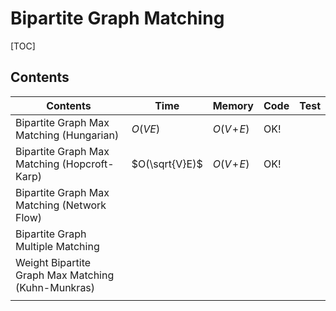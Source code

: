# Bipartite Graph Matching



[TOC]



## Contents

| Contents                                           | Time           | Memory       | Code | Test |
| -------------------------------------------------- | -------------- | ------------ | ---- | ---- |
| Bipartite Graph Max Matching (Hungarian)           | $O(VE)$        | $O(V\!+\!E)$ | OK!  |      |
| Bipartite Graph Max Matching (Hopcroft-Karp)       | $O(\sqrt{V}E)$ | $O(V\!+\!E)$ | OK!  |      |
| Bipartite Graph Max Matching (Network Flow)        |                |              |      |      |
| Bipartite Graph Multiple Matching                  |                |              |      |      |
| Weight Bipartite Graph Max Matching (Kuhn-Munkras) |                |              |      |      |
|                                                    |                |              |      |      |

